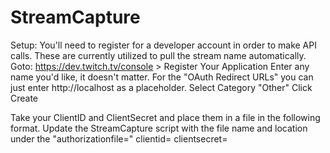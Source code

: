 # StreamCapture

Setup:
You'll need to register for a developer account in order to make API calls.  These are currently utilized to pull the stream name automatically.  
Goto: https://dev.twitch.tv/console > Register Your Application
  Enter any name you'd like, it doesn't matter.  For the "OAuth Redirect URLs" you can just enter http://localhost as a placeholder.
  Select Category "Other"
  Click Create

Take your ClientID and ClientSecret and place them in a file in the following format.  Update the StreamCapture script with the file name and location under the "authorizationfile=<your config file>"
clientid=<CLIENTID>
clientsecret=<CLIENTSECRET>
